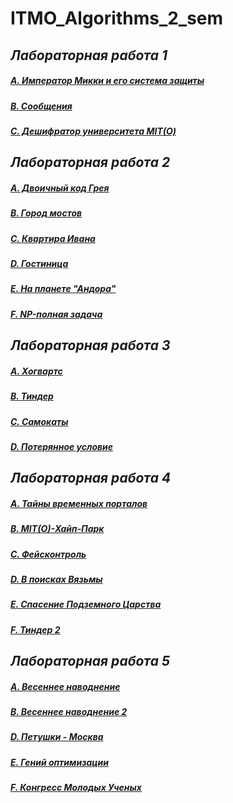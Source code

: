 # ITMO_Algorithms_2_sem

## *Лабораторная работа 1*

##### [A. Император Микки и его система защиты](https://github.com/sskrolkina/ITMO_Algorithms_2_sem/blob/main/LAB_8/A.cpp)

##### [B. Сообщения](https://github.com/sskrolkina/ITMO_Algorithms_2_sem/blob/main/LAB_8/B.cpp)

##### [C. Дешифратор университета MIT(О)](https://github.com/sskrolkina/ITMO_Algorithms_2_sem/blob/main/LAB_8/C.cpp)

## *Лабораторная работа 2*

##### [A. Двоичный код Грея](https://github.com/sskrolkina/ITMO_Algorithms_2_sem/blob/main/LAB_9/A.cpp)

##### [B. Город мостов](https://github.com/sskrolkina/ITMO_Algorithms_2_sem/blob/main/LAB_9/B.cpp)

##### [C. Квартира Ивана](https://github.com/sskrolkina/ITMO_Algorithms_2_sem/blob/main/LAB_9/C.cpp)

##### [D. Гостиница](https://github.com/sskrolkina/ITMO_Algorithms_2_sem/blob/main/LAB_9/D.cpp)

##### [E. На планете "Андора"](https://github.com/sskrolkina/ITMO_Algorithms_2_sem/blob/main/LAB_9/E.cpp)

##### [F. NP-полная задача](https://github.com/sskrolkina/ITMO_Algorithms_2_sem/blob/main/LAB_9/F.cpp)

## *Лабораторная работа 3*

##### [A. Хогвартс](https://github.com/sskrolkina/ITMO_Algorithms_2_sem/blob/main/LAB_10/A.cpp)

##### [B. Тиндер](https://github.com/sskrolkina/ITMO_Algorithms_2_sem/blob/main/LAB_10/B.cpp)

##### [C. Самокаты](https://github.com/sskrolkina/ITMO_Algorithms_2_sem/blob/main/LAB_10/C.cpp)

##### [D. Потерянное условие](https://github.com/sskrolkina/ITMO_Algorithms_2_sem/blob/main/LAB_10/D.cpp)

## *Лабораторная работа 4*

##### [A. Тайны временных порталов](https://github.com/sskrolkina/ITMO_Algorithms_2_sem/blob/main/LAB_11/A.cpp)

##### [B. MIT(O)-Хайп-Парк](https://github.com/sskrolkina/ITMO_Algorithms_2_sem/blob/main/LAB_11/B.cpp)

##### [C. Фейсконтроль](https://github.com/sskrolkina/ITMO_Algorithms_2_sem/blob/main/LAB_11/C.cpp)

##### [D. В поисках Вязьмы](https://github.com/sskrolkina/ITMO_Algorithms_2_sem/blob/main/LAB_11/D.cpp)

##### [E. Спасение Подземного Царства](https://github.com/sskrolkina/ITMO_Algorithms_2_sem/blob/main/LAB_11/E.cpp)

##### [F. Тиндер 2](https://github.com/sskrolkina/ITMO_Algorithms_2_sem/blob/main/LAB_11/F.cpp)

## *Лабораторная работа 5*

##### [A. Весеннее наводнение](https://github.com/sskrolkina/ITMO_Algorithms_2_sem/blob/main/LAB_12/A.cpp)

##### [B. Весеннее наводнение 2](https://github.com/sskrolkina/ITMO_Algorithms_2_sem/blob/main/LAB_12/B.cpp)

##### [D. Петушки - Москва](https://github.com/sskrolkina/ITMO_Algorithms_2_sem/blob/main/LAB_12/D.cpp)

##### [E. Гений оптимизации](https://github.com/sskrolkina/ITMO_Algorithms_2_sem/blob/main/LAB_12/E.cpp)

##### [F. Конгресс Молодых Ученых](https://github.com/sskrolkina/ITMO_Algorithms_2_sem/blob/main/LAB_12/F.cpp)
